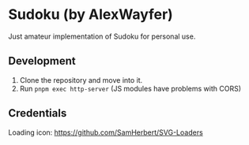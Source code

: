 # Sudoku (by AlexWayfer)

Just amateur implementation of Sudoku for personal use.

## Development

1.  Clone the repository and move into it.
2.  Run `pnpm exec http-server` (JS modules have problems with CORS)

## Credentials

Loading icon: https://github.com/SamHerbert/SVG-Loaders

